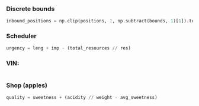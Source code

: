 ### Discrete bounds
```python	
inbound_positions = np.clip(positions, 1, np.subtract(bounds, 1)[1]).tolist()
```

### Scheduler
```python
urgency = leng + imp - (total_resources // res)
```

### VIN:
```python

```


### Shop (apples)
```python
quality = sweetness + (acidity // weight - avg_sweetness)
```
